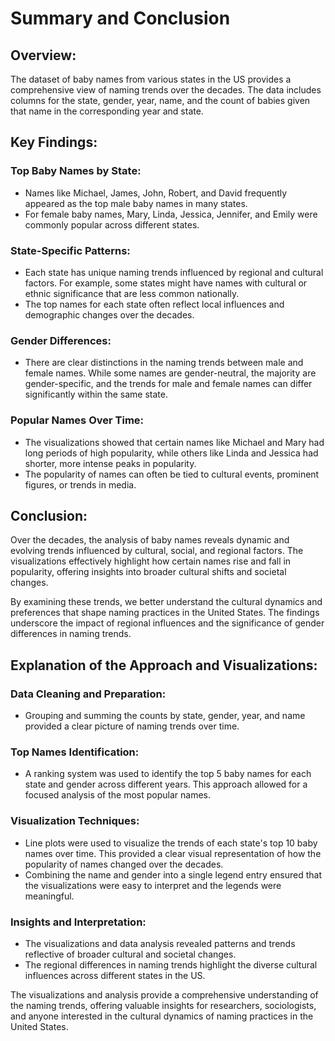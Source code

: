 # Summary and Conclusion

## Overview:

The dataset of baby names from various states in the US provides a comprehensive view of naming trends over the decades. The data includes columns for the state, gender, year, name, and the count of babies given that name in the corresponding year and state.

## Key Findings:

### Top Baby Names by State:

- Names like Michael, James, John, Robert, and David frequently appeared as the top male baby names in many states.
- For female baby names, Mary, Linda, Jessica, Jennifer, and Emily were commonly popular across different states.

### State-Specific Patterns:

- Each state has unique naming trends influenced by regional and cultural factors. For example, some states might have names with cultural or ethnic significance that are less common nationally.
- The top names for each state often reflect local influences and demographic changes over the decades.

### Gender Differences:

- There are clear distinctions in the naming trends between male and female names. While some names are gender-neutral, the majority are gender-specific, and the trends for male and female names can differ significantly within the same state.

### Popular Names Over Time:

- The visualizations showed that certain names like Michael and Mary had long periods of high popularity, while others like Linda and Jessica had shorter, more intense peaks in popularity.
- The popularity of names can often be tied to cultural events, prominent figures, or trends in media.

## Conclusion:

Over the decades, the analysis of baby names reveals dynamic and evolving trends influenced by cultural, social, and regional factors. The visualizations effectively highlight how certain names rise and fall in popularity, offering insights into broader cultural shifts and societal changes.

By examining these trends, we better understand the cultural dynamics and preferences that shape naming practices in the United States. The findings underscore the impact of regional influences and the significance of gender differences in naming trends.

## Explanation of the Approach and Visualizations:

### Data Cleaning and Preparation:

- Grouping and summing the counts by state, gender, year, and name provided a clear picture of naming trends over time.

### Top Names Identification:

- A ranking system was used to identify the top 5 baby names for each state and gender across different years. This approach allowed for a focused analysis of the most popular names.

### Visualization Techniques:

- Line plots were used to visualize the trends of each state's top 10 baby names over time. This provided a clear visual representation of how the popularity of names changed over the decades.
- Combining the name and gender into a single legend entry ensured that the visualizations were easy to interpret and the legends were meaningful.

### Insights and Interpretation:

- The visualizations and data analysis revealed patterns and trends reflective of broader cultural and societal changes.
- The regional differences in naming trends highlight the diverse cultural influences across different states in the US.

The visualizations and analysis provide a comprehensive understanding of the naming trends, offering valuable insights for researchers, sociologists, and anyone interested in the cultural dynamics of naming practices in the United States.

